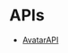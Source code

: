 # APIs

- [AvatarAPI](https://www.roblox.com/headshot-thumbnail/image?userId=USERID&width=60&height=60&format=png)